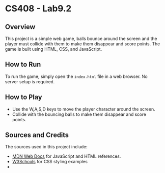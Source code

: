 # CS408 - Lab9.2

## Overview

This project is a simple web game, balls bounce around the screen and the player
must collide with them to make them disappear and score points. 
The game is built using HTML, CSS, and JavaScript.

## How to Run
To run the game, simply open the `index.html` file in a web browser.
No server setup is required.

## How to Play
- Use the W,A,S,D keys to move the player character around the screen.
- Collide with the bouncing balls to make them disappear and score points.

## Sources and Credits

The sources used in this project include:
- [MDN Web Docs](https://developer.mozilla.org/en-US/) for JavaScript and HTML references.
- [W3Schools](https://www.w3schools.com/) for CSS styling examples
- 
